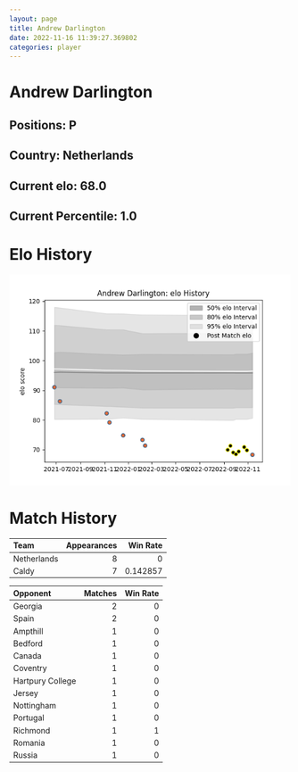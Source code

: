 ```yaml
---  
layout: page  
title: Andrew Darlington  
date: 2022-11-16 11:39:27.369802  
categories: player  
---
```

# Andrew Darlington

## Positions: P

## Country: Netherlands

## Current elo: 68.0

## Current Percentile: 1.0

# Elo History


![elo history](history_AndrewDarlington.png)
# Match History


| Team        |   Appearances |   Win Rate |
|:------------|--------------:|-----------:|
| Netherlands |             8 |   0        |
| Caldy       |             7 |   0.142857 |

| Opponent         |   Matches |   Win Rate |
|:-----------------|----------:|-----------:|
| Georgia          |         2 |          0 |
| Spain            |         2 |          0 |
| Ampthill         |         1 |          0 |
| Bedford          |         1 |          0 |
| Canada           |         1 |          0 |
| Coventry         |         1 |          0 |
| Hartpury College |         1 |          0 |
| Jersey           |         1 |          0 |
| Nottingham       |         1 |          0 |
| Portugal         |         1 |          0 |
| Richmond         |         1 |          1 |
| Romania          |         1 |          0 |
| Russia           |         1 |          0 |